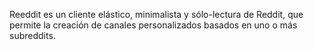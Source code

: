 Reeddit es un cliente elástico, minimalista y sólo-lectura de Reddit, que permite la creación de canales personalizados basados en uno o más subreddits.
